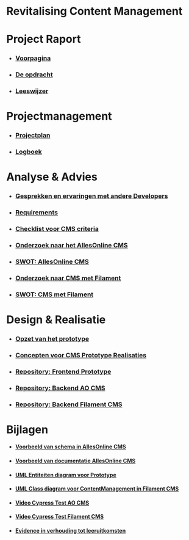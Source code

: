 # Revitalising Content Management
# Project Raport

* ### [Voorpagina](ProjectRaport/Voorpagina.md)
* ### [De opdracht](ProjectRaport/Opdracht.md)
* ### [Leeswijzer](ProjectRaport/Leeswijzer.md)

# Projectmanagement

* ### [Projectplan](Projectmanagement/Projectplan.md)
* ### [Logboek](Projectmanagement/Logboek.md)

# Analyse & Advies

* ### [Gesprekken en ervaringen met andere Developers](AnalyseAdvies/GesprekkenEnErvaringenMetDevelopers.md)
* ### [Requirements](AnalyseAdvies/Requirements.md)
* ### [Checklist voor CMS criteria](AnalyseAdvies/ChecklistVoorCMSCriteria)
* ### [Onderzoek naar het AllesOnline CMS](AnalyseAdvies/OnderzoekNaarHetAOCms.md)
* ### [SWOT: AllesOnline CMS](AnalyseAdvies/SwotAOCms.md)
* ### [Onderzoek naar CMS met Filament](AnalyseAdvies/OnderzoekNaarCMSMetFilament.md)
* ### [SWOT: CMS met Filament](AnalyseAdvies/SwotFilamentCms.md)

# Design & Realisatie

* ### [Opzet van het prototype](DesignRealisatie/OpzetVanHetPrototype.md)
* ### [Concepten voor CMS Prototype Realisaties](DesignRealisatie/CmsPrototypesRealisatie.md)
* ### [Repository: Frontend Prototype](https://github.com/Quitzchell/graduation-frontend)
* ### [Repository: Backend AO CMS](https://github.com/Quitzchell/graduation-ao-cms/)
* ### [Repository: Backend Filament CMS](https://github.com/Quitzchell/graduation-filament-cms)
 
# Bijlagen

* #### [Voorbeeld van schema in AllesOnline CMS](Bijlagen/VoorbeeldAllesOnlineCmsSchema.md)
* #### [Voorbeeld van documentatie AllesOnline CMS](Bijlagen/VoorbeeldVanDocumentatieAllesOnlineCMS.md)
* #### [UML Entiteiten diagram voor Prototype](Bijlagen/UmlEntiteitenDiagramPrototype.md)
* #### [UML Class diagram voor ContentManagement in Filament CMS](Bijlagen/UmlEntiteitenDiagramContentManagementFilament.md)
* #### [Video Cypress Test AO CMS](Bijlagen/CypressTestsAOCms.md)
* #### [Video Cypress Test Filament CMS](Bijlagen/CypressTestsFilamentCms.md)
* #### [Evidence in verhouding tot leeruitkomsten](Bijlagen/EvidenceInVerhoudingTotLeeruitkomsten.md)
